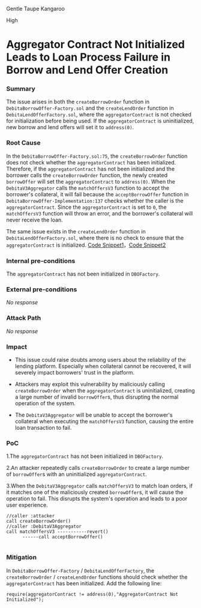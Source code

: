 Gentle Taupe Kangaroo

High

# Aggregator Contract Not Initialized Leads to Loan Process Failure in Borrow and Lend Offer Creation

### Summary

The issue arises in both the `createBorrowOrder` function in `DebitaBorrowOffer-Factory.sol` and the `createLendOrder` function in `DebitaLendOfferFactory.sol`, where the `aggregatorContract` is not checked for initialization before being used. If the `aggregatorContract` is uninitialized, new borrow and lend offers will set it to `address(0)`. 

### Root Cause

In the `DebitaBorrowOffer-Factory.sol:75`, the `createBorrowOrder` function does not check whether the `aggregatorContract` has been initialized. Therefore, if the `aggregatorContract` has not been initialized and the borrower calls the `createBorrowOrder` function, the newly created `borrowOffer` will set the `aggregatorContract` to `address(0)`. When the `DebitaV3Aggregator` calls the `matchOffersV3` function to accept the borrower's collateral, it will fail because the `acceptBorrowOffer` function in `DebitaBorrowOffer-Implementation:137` checks whether the caller is the `aggregatorContract`. Since the `aggregatorContract` is set to `0`, the `matchOffersV3` function will throw an error, and the borrower's collateral will never receive the loan.

The same issue exists in the `createLendOrder` function in `DebitaLendOfferFactory.sol`, where there is no check to ensure that the `aggregatorContract` is initialized.
[Code Snippet1](https://github.com/sherlock-audit/2024-11-debita-finance-v3/blob/1465ba6884c4cc44f7fc28e51f792db346ab1e33/Debita-V3-Contracts/contracts/DebitaBorrowOffer-Factory.sol#L108-L123C11)，[Code Snippet2](https://github.com/sherlock-audit/2024-11-debita-finance-v3/blob/1465ba6884c4cc44f7fc28e51f792db346ab1e33/Debita-V3-Contracts/contracts/DebitaLendOfferFactory.sol#L159-L175C11)

### Internal pre-conditions

The `aggregatorContract` has not been initialized in `DBOFactory`.

### External pre-conditions

_No response_

### Attack Path

_No response_

### Impact

* This issue could raise doubts among users about the reliability of the lending platform. Especially when collateral cannot be recovered, it will severely impact borrowers' trust in the platform.

* Attackers may exploit this vulnerability by maliciously calling `createBorrowOrder` when the `aggregatorContract` is uninitialized, creating a large number of invalid `borrowOffer`s, thus disrupting the normal operation of the system.

* The `DebitaV3Aggregator` will be unable to accept the borrower's collateral when executing the `matchOffersV3` function, causing the entire loan transaction to fail.

### PoC

1.The `aggregatorContract` has not been initialized in `DBOFactory`.

2.An attacker repeatedly calls `createBorrowOrder` to create a large number of `borrowOffer`s with an uninitialized `aggregatorContract`.

3.When the `DebitaV3Aggregator` calls `matchOffersV3` to match loan orders, if it matches one of the maliciously created `borrowOffer`s, it will cause the operation to fail. This disrupts the system's operation and leads to a poor user experience.

```solidity
//caller :attacker
call createBorrowOrder()
//caller :DebitaV3Aggregator
call matchOffersV3 -----------revert()
      ------call acceptBorrowOffer()
                   

```


### Mitigation

In `DebitaBorrowOffer-Factory` / `DebitaLendOfferFactory`, the `createBorrowOrder` / `createLendOrder` functions should check whether the `aggregatorContract` has been initialized. Add the following line:

```solidity
require(aggregatorContract != address(0),"AggregatorContract Not Initialized");
```